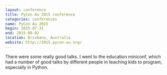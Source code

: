 ```yaml
---
layout: conference
title: PyCon Au 2015 conference
categories: conferences
name: PyCon Au 2015
begin: 2015-07-31
end: 2015-08-02
location: Brisbane, Australia
website: http://2015.pycon-au.org/
---
```

There were some really good talks. I went to the education miniconf, which
had a number of good talks by different people in teaching kids to program,
especially in Python.
